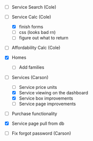 - [ ] Service Search (Cole)
- [ ] Service Calc (Cole)
    - [X] finish forms
    - [ ] css (looks bad rn)
    - [ ] figure out what to return
- [ ] Affordability Calc (Cole)


- [X] Homes
    - [ ] Add families
- [ ] Services (Carson)
    - [ ] Service price units
    - [X] Service viewing on the dashboard
    - [X] Service box improvements
    - [ ] Service page improvements
- [ ] Purchase functionality

- [X] Service page pull from db
- [ ] Fix forgot password (Carson)
